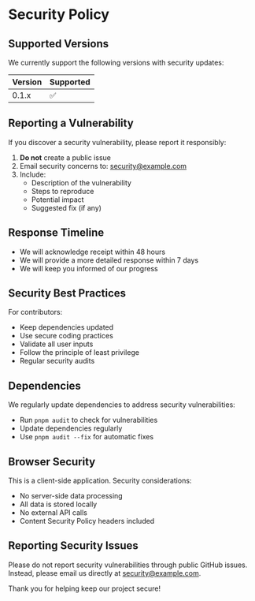 # Security Policy

## Supported Versions

We currently support the following versions with security updates:

| Version | Supported          |
| ------- | ------------------ |
| 0.1.x   | :white_check_mark: |

## Reporting a Vulnerability

If you discover a security vulnerability, please report it responsibly:

1. **Do not** create a public issue
2. Email security concerns to: [security@example.com](mailto:security@example.com)
3. Include:
   - Description of the vulnerability
   - Steps to reproduce
   - Potential impact
   - Suggested fix (if any)

## Response Timeline

- We will acknowledge receipt within 48 hours
- We will provide a more detailed response within 7 days
- We will keep you informed of our progress

## Security Best Practices

For contributors:

- Keep dependencies updated
- Use secure coding practices
- Validate all user inputs
- Follow the principle of least privilege
- Regular security audits

## Dependencies

We regularly update dependencies to address security vulnerabilities:

- Run `pnpm audit` to check for vulnerabilities
- Update dependencies regularly
- Use `pnpm audit --fix` for automatic fixes

## Browser Security

This is a client-side application. Security considerations:

- No server-side data processing
- All data is stored locally
- No external API calls
- Content Security Policy headers included

## Reporting Security Issues

Please do not report security vulnerabilities through public GitHub issues. Instead, please email us directly at [security@example.com](mailto:security@example.com).

Thank you for helping keep our project secure!

